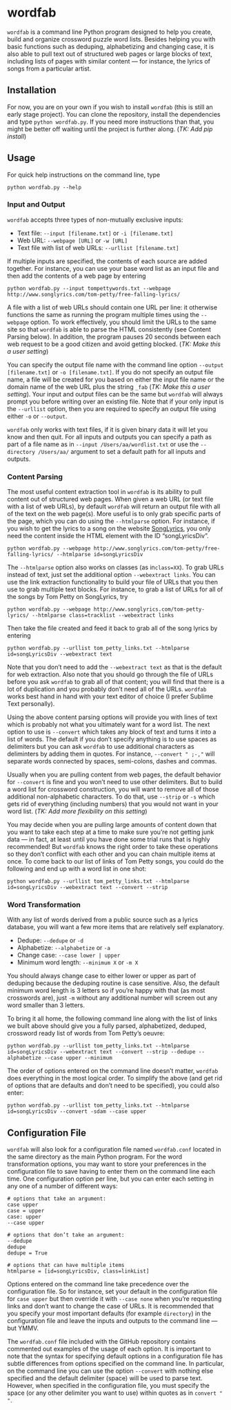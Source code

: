 # wordfab
`wordfab` is a command line Python program designed to help you create, build and organize crossword puzzle word lists. Besides helping you with basic functions such as deduping, alphabetizing and changing case, it is also able to pull text out of structured web pages or large blocks of text, including lists of pages with similar content — for instance, the lyrics of songs from a particular artist.

## Installation
For now, you are on your own if you wish to install `wordfab` (this is still an early stage project). You can clone the repository, install the dependencies and type `python wordfab.py`. If you need more instructions than that, you might be better off waiting until the project is further along. (*TK:  Add pip install*)

## Usage

For quick help instructions on the command line, type
```
python wordfab.py --help
```

### Input and Output

`wordfab` accepts three types of non-mutually exclusive inputs:
*  Text file:  `--input [filename.txt]` or `-i [filename.txt]`
*  Web URL:  `--webpage [URL]` or `-w [URL]`
*  Text file with list of web URLs:  `--urllist [filename.txt]`

If multiple inputs are specified, the contents of each source are added together. For instance, you can use your base word list as an input file and then add the contents of a web page by entering

```
python wordfab.py --input tompettywords.txt --webpage http://www.songlyrics.com/tom-petty/free-falling-lyrics/
```

A file with a list of web URLs should contain one URL per line: it otherwise functions the same as running the program multiple times using the `--webpage` option. To work effectively, you should limit the URLs to the same site so that `wordfab` is able to parse the HTML consistently (see Content Parsing below).  In addition, the program pauses 20 seconds between each web request to be a good citizen and avoid getting blocked. (*TK:  Make this a user setting*)

You can specify the output file name with the command line option `--output [filename.txt]` or `-o [filename.txt]`. If you do not specify an output file name, a file will be created for you based on either the input file name or the domain name of the web URL plus the string `_fab` (*TK:  Make this a user setting*). Your input and output files can be the same but `wordfab` will always prompt you before writing over an existing file. Note that if your only input is the `--urllist` option, then you are required to specify an output file using either `-o` or `--output`.

`wordfab` only works with text files, if it is given binary data it will let you know and then quit. For all inputs and outputs you can specify a path as part of a file name as in `--input /Users/aa/wordlist.txt` or use the `--directory /Users/aa/` argument to set a default path for all inputs and outputs.

### Content Parsing

The most useful content extraction tool in `wordfab` is its ability to pull content out of structured web pages. When given a web URL (or text file with a list of web URLs), by default `wordfab` will return an output file with all of the text on the web page(s). More useful is to only grab specific parts of the page, which you can do using the `--htmlparse` option. For instance, if you wish to get the lyrics to a song on the website [SongLyrics](http://songlyrics.com), you only need the content inside the HTML element with the ID “songLyricsDiv”.

```
python wordfab.py --webpage http://www.songlyrics.com/tom-petty/free-falling-lyrics/ --htmlparse id=songLyricsDiv
```

The `--htmlparse` option also works on classes (as in`class=XX`). To grab URLs instead of text, just set the additional option `--webextract links`. You can use the link extraction functionality to build your file of URLs that you then use to grab multiple text blocks. For instance, to grab a list of URLs for all of the songs by Tom Petty on SongLyrics, try

```
python wordfab.py --webpage http://www.songlyrics.com/tom-petty-lyrics/ --htmlparse class=tracklist --webextract links
```

Then take the file created and feed it back to grab all of the song lyrics by entering
```
python wordfab.py --urllist tom_petty_links.txt --htmlparse id=songLyricsDiv --webextract text
```
Note that you don’t need to add the `--webextract text` as that is the default for web extraction. Also note that you should go through the file of URLs before you ask `wordfab` to grab all of that content; you will find that there is a lot of duplication and you probably don’t need all of the URLs. `wordfab` works best hand in hand with your text editor of choice (I prefer Sublime Text personally).

Using the above content parsing options will provide you with lines of text which is probably not what you ultimately want for a word list. The next option to use is `--convert` which takes any block of text and turns it into a list of words. The default if you don’t specify anything is to use spaces as delimiters but you can ask `wordfab` to use additional characters as deliminters by adding them in quotes. For instance, `--convert " ;-,"` will separate words connected by spaces, semi-colons, dashes and commas.

Usually when you are pulling content from web pages, the default behavior for `--convert` is fine and you won’t need to use other delimiters. But to build a word list for crossword construction, you will want to remove all of those additional non-alphabetic characters. To do that, use `--strip` or `-s` which gets rid of everything (including numbers) that you would not want in your word list. (*TK: Add more flexibility on this setting*)

You may decide when you are pulling large amounts of content down that you want to take each step at a time to make sure you’re not getting junk data — in fact, at least until you have done some trial runs that is highly recommended! But `wordfab` knows the right order to take these operations so they don’t conflict with each other and you can chain multiple items at once. To come back to our list of links of Tom Petty songs, you could do the following and end up with a word list in one shot:

```
python wordfab.py --urllist tom_petty_links.txt --htmlparse id=songLyricsDiv --webextract text --convert --strip
```

### Word Transformation

With any list of words derived from a public source such as a lyrics database, you will want a few more items that are relatively self explanatory.

*  Dedupe:  `--dedupe` or `-d`
*  Alphabetize:  `--alphabetize` or `-a`
*  Change case:  `--case lower | upper`
*  Minimum word length:  `--minimum X` or `-m X`

You should always change case to either lower or upper as part of deduping because the deduping routine is case sensitive. Also, the default minimum word length is 3 letters so if you’re happy with that (as most crosswords are), just `-m` without any additional number will screen out any word smaller than 3 letters.

To bring it all home, the following command line along with the list of links we built above should give you a fully parsed, alphabetized, deduped, crossword ready list of words from Tom Petty’s oeuvre:

```
python wordfab.py --urllist tom_petty_links.txt --htmlparse id=songLyricsDiv --webextract text --convert --strip --dedupe --alphabetize --case upper --minimum
```

The order of options entered on the command line doesn’t matter, `wordfab` does everything in the most logical order. To simplify the above (and get rid of options that are defaults and don’t need to be specified), you could also enter:

```
python wordfab.py --urllist tom_petty_links.txt --htmlparse id=songLyricsDiv --convert -sdam --case upper 
```

## Configuration File

`wordfab` will also look for a configuration file named `wordfab.conf` located in the same directory as the main Python program. For the word transformation options, you may want to store your preferences in the configuration file to save having to enter them on the command line each time. One configuration option per line, but you can enter each setting in any one of a number of different ways:

```
# options that take an argument:
case upper
case = upper
case: upper
--case upper

# options that don’t take an argument:
--dedupe
dedupe
dedupe = True

# options that can have multiple items
htmlparse = [id=songLyricsDiv, class=linkList]
```
Options entered on the command line take precedence over the configuration file. So for instance, set your default in the configuration file for `case upper` but then override it with `--case none` when you’re requesting links and don’t want to change the case of URLs. It is recommended that you specify your most important defaults (for example `directory`) in the configuration file and leave the inputs and outputs to the command line — but YMMV.

The `wordfab.conf` file included with the GitHub repository contains commented out examples of the usage of each option. It is important to note that the syntax for specifying default options in a configuration file has subtle differences from options specified on the command line. In particular, on the command line you can use the option `--convert` with nothing else specified and the default delimiter (space) will be used to parse text. However, when specified in the configuration file, you must specify the space (or any other delimiter you want to use) within quotes as in `convert " "`.
